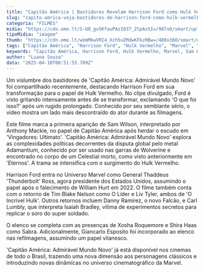 ```yaml
---
title: "Capitão América | Bastidores Revelam Harrison Ford como Hulk Vermelho"
slug: "capito-amrica-veja-bastidores-de-harrison-ford-como-hulk-vermelho"
categoria: "FILMES"
midia: "https://cdn.ome.lt/S-U8_gvSKfauPAzI037_ZtpAxSI=/987x0/smart/uploads/conteudo/fotos/Design_sem_nome_-_2025-04-09T201007.470.png"
tipoMidia: "imagem"
thumb: "https://cdn.ome.lt/wUmMkwVRI4_Xch5uZMdwKFkzRBw=/480x360/smart/extras/conteudos/Design_sem_nome_-_2025-04-09T201007.470.png"
tags: ["Capitão América", "Harrison Ford", "Hulk Vermelho", "Marvel", "Sam Wilson", "Adamantium", "Universo Cinematográfico Marvel", "Eternos"]
keywords: "Capitão América, Harrison Ford, Hulk Vermelho, Marvel, Sam Wilson, Adamantium, Universo Cinematográfico Marvel, Eternos"
author: "Luana Souza"
data: "2025-04-10T00:51:55.709Z"
---
```


Um vislumbre dos bastidores de 'Capitão América: Admirável Mundo Novo' foi compartilhado recentemente, destacando Harrison Ford em sua transformação para o papel de Hulk Vermelho. No clipe divulgado, Ford é visto gritando intensamente antes de se transformar, exclamando 'O que foi isso?' após um rugido prolongado. Conhecido por seu semblante sério, o vídeo mostra um lado mais descontraído do ator durante as filmagens.

Este filme marca a primeira aparição de Sam Wilson, interpretado por Anthony Mackie, no papel de Capitão América após herdar o escudo em 'Vingadores: Ultimato'. 'Capitão América: Admirável Mundo Novo' explora as complexidades políticas decorrentes da disputa global pelo metal Adamantium, conhecido por ser usado nas garras de Wolverine e encontrado no corpo de um Celestial morto, como visto anteriormente em 'Eternos'. A trama se intensifica com o surgimento do Hulk Vermelho.

Harrison Ford entra no Universo Marvel como General Thaddeus 'Thunderbolt' Ross, agora presidente dos Estados Unidos, assumindo o papel após o falecimento de William Hurt em 2022. O filme também conta com o retorno de Tim Blake Nelson como O Líder e Liv Tyler, ambos de 'O Incrível Hulk'. Outros retornos incluem Danny Ramirez, o novo Falcão, e Carl Lumbly, que interpreta Isaiah Bradley, vítima de experimentos secretos para replicar o soro do super soldado.

O elenco se completa com as presenças de Xosha Roquemore e Shira Haas como Sabra. Adicionalmente, Giancarlo Esposito foi incorporado ao elenco nas refilmagens, assumindo um papel vilanesco.

'Capitão América: Admirável Mundo Novo' já está disponível nos cinemas de todo o Brasil, trazendo uma nova dimensão aos personagens clássicos e introduzindo novas dinâmicas no universo cinematográfico da Marvel.